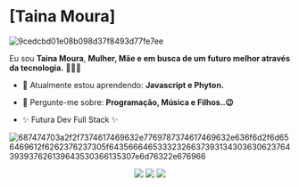 # [Taina Moura] 

![9cedcbd01e08b098d37f8493d77fe7ee](https://user-images.githubusercontent.com/132695812/236526432-8a37974d-ac1b-4c37-9ee6-f5c6875202b8.gif)




Eu sou <strong>Taina Moura</strong>, <strong>Mulher, Mãe  e em busca de um futuro melhor através da tecnologia.</strong> 👨🏻‍💻 

- 🚀 Atualmente estou aprendendo: <strong>Javascript e Phyton. </strong> 
- 💭 Pergunte-me sobre: <strong>Programação, Música e Filhos..😉</strong>

- ✨ Futura Dev Full Stack ✨




![687474703a2f2f7374617469632e7769787374617469632e636f6d2f6d656469612f6262376237305f64356664653332326637393134303630623764393937626139643530366135307e6d76322e676966](https://user-images.githubusercontent.com/132695812/236529605-55d389b2-392a-4986-80a2-56cfebe411d0.gif)




<div align="center">

  <a href="#" alt="Gmail">
    <img src="https://img.shields.io/badge/-Gmail-FF0000?style=flat-square&labelColor=FF0000&logo=gmail&logoColor=white&link=LINK-DO-SEU-EMAIL"/></a>

  <a href="#" alt="Linkedin">
    <img src="https://img.shields.io/badge/-Linkedin-0e76a8?style=flat-square&logo=Linkedin&logoColor=white&link=LINK-DO-SEU-LINKEDIN" /></a>

  <a href="#" alt="Instagram">
    <img src="https://img.shields.io/badge/-Instagram-DF0174?style=flat-square&labelColor=DF0174&logo=instagram&logoColor=white&link=LINK-DO-SEU-INSTAGRAM"/></a>

</div>
